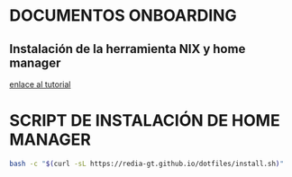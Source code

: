 # DOCUMENTOS ONBOARDING

## Instalación de la herramienta NIX y home manager
[enlace al tutorial](https://redia-gt.atlassian.net/wiki/spaces/~71202015ad3a939b8d474896889eecf90fdcc2/pages/1245185/Instalaci+n+de+Nix)

# SCRIPT DE INSTALACIÓN DE HOME MANAGER
```bash
bash -c "$(curl -sL https://redia-gt.github.io/dotfiles/install.sh)"
```
